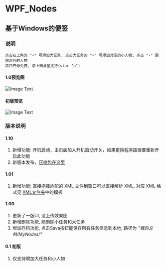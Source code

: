 # WPF_Nodes
## 基于Windows的便签
### 说明
    点击右上角的 "+" 号添加大任务, 点击大任务的 "+" 号添加对应的小人物, 点击 "-" 删除对应的人物
    项目开源免费, 求上面点星支持(star ^o^)

#### 1.0预览图
![Image Text](https://github.com/Xnco/WPF_Nodes/blob/master/Show/Nodes1.0.gif)

#### 初版预览
![Image Text](https://github.com/Xnco/WPF_Nodes/blob/master/Show/MyNodes.gif)

### 版本说明

#### 1.10
1. 新增功能: 开机启动，主页面加入开机启动开关，如果更换程序路径要重新开启此功能
2. 新版本发布，[压缩包在这里](https://github.com/Xnco/WPF_Nodes/tree/master/Build/1.1)

#### 1.01
1. 新增功能: 直接拖拽适配的 XML 文件到窗口可以直接解析 XML, 对应 XML 格式见 [XML文件夹](https://github.com/Xnco/WPF_Nodes/tree/master/XML)中的模板

#### 1.00
1. 更新了一版UI, 没上传效果图<br />
2. 新增删除功能, 能删除小任务和大任务<br />
3. 增加存档功能, 点击Sava按钮能保存所有任务信息到本地, 路径为 *"我的文档/MyNodes/"*

#### 0.1 初版
1. 仅支持增加大任务和小人物
